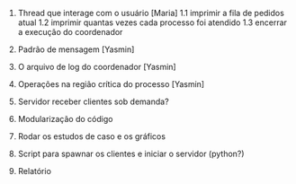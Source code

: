 1. Thread que interage com o usuário [Maria]
	1.1  imprimir a fila de pedidos atual
	1.2  imprimir quantas vezes cada processo foi atendido
	1.3  encerrar a execução do coordenador

2. Padrão de mensagem [Yasmin]
3. O arquivo de log do coordenador [Yasmin]
4. Operações na região crítica do processo [Yasmin]
	
5. Servidor receber clientes sob demanda?

6. Modularização do código
7. Rodar os estudos de caso e os gráficos
8. Script para spawnar os clientes e iniciar o servidor (python?)
9. Relatório
